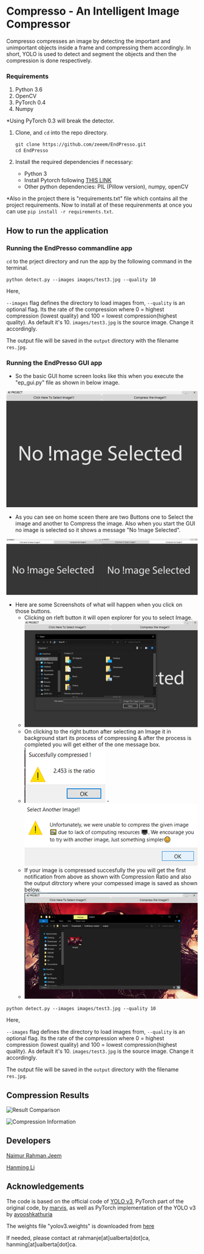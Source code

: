 # Compresso - An Intelligent Image Compressor

Compresso compresses an image by detecting the important and unimportant objects inside a frame and compressing them accordingly. In short, YOLO is used to detect and segment the objects and then the compression is done respectively. 

### Requirements
1. Python 3.6
2. OpenCV
3. PyTorch 0.4
4. Numpy

*Using PyTorch 0.3 will break the detector.


1. Clone, and `cd` into the repo directory. 
   ```Shell
   git clone https://github.com/zeeem/EndPresso.git
   cd EndPresso
   ```
2. Install the required dependencies if necessary:
   
   - Python 3
   - Install Pytorch following [THIS LINK](https://pytorch.org/get-started/locally/)
   - Other python dependencies: PIL (Pillow version), numpy, openCV

*Also in the project there is "requirements.txt" file which contains all the project requirements. Now to install at of these requirenments at once you can use `pip install -r requirements.txt`.


## How to run the application

### Running the EndPresso commandline app

`cd` to the prject directory and run the app by the following command in the terminal.

```
python detect.py --images images/test3.jpg --quality 10
```

Here,

`--images` flag defines the directory to load images from, 
`--quality` is an optional flag. Its the rate of the compression where 0 = highest compression (lowest quality) and 100 = lowest compression(highest quality). As default it's 10.
`images/test3.jpg` is the source image. Change it accordingly. 

The output file will be saved in the `output` directory with the filename `res.jpg`.

### Running the EndPresso GUI app

- So the basic GUI home screen looks like this when you execute the "ep_gui.py" file as shown in below image.

![Homescreen](https://github.com/rutvikraj/Image-Compressor/blob/main/gui_images/main_screen.png)

- As you can see on home sceen there are two Buttons one to Select the image and another to Compress the image. Also when you start the GUI no image is selected so it shows a message "No !mage Selected".

![Buttons](https://github.com/rutvikraj/Image-Compressor/blob/main/gui_images/Buttons.png)

- Here are some Screenshots of what will happen when you click on those buttons.
   - Clicking on rleft button it will open explorer for you to select Image.
   - ![Button !](https://github.com/rutvikraj/Image-Compressor/blob/main/gui_images/B1_pressed.png)
   - On clicking to the right button after selecting an Image it in background start its process of compressing & after the process is completed you will get either of the one message box.
   -  ![Notification](https://github.com/rutvikraj/Image-Compressor/blob/main/gui_images/notifi.png) - ![Notification](https://github.com/rutvikraj/Image-Compressor/blob/main/gui_images/notify.png)
   - If your image is compressed succesfully the you will get the first notification from above as shown with Compression Ratio and also the output ditrctory where your compessed image is saved as shown below.
   - ![Notification](https://github.com/rutvikraj/Image-Compressor/blob/main/gui_images/uotput.png) 

```
python detect.py --images images/test3.jpg --quality 10
```

Here,

`--images` flag defines the directory to load images from, 
`--quality` is an optional flag. Its the rate of the compression where 0 = highest compression (lowest quality) and 100 = lowest compression(highest quality). As default it's 10.
`images/test3.jpg` is the source image. Change it accordingly. 

The output file will be saved in the `output` directory with the filename `res.jpg`.



## Compression Results

![Result Comparison](https://github.com/zeeem/EndPresso/blob/master/temp/res_comparison.png)

![Compression Information](https://github.com/zeeem/EndPresso/blob/master/temp/res_compression_info.png)



## Developers
[Naimur Rahman Jeem](https://www.linkedin.com/in/zeeem/)

[Hanming Li](https://www.linkedin.com/in/hanming-li-306b11199/)

## Acknowledgements
The code is based on the official code of [YOLO v3](https://github.com/pjreddie/darknet), PyTorch part of the original code, by [marvis](https://github.com/marvis/pytorch-yolo2), as well as PyTorch implementation of the YOLO v3 by [ayooshkathuria](https://github.com/ayooshkathuria/pytorch-yolo-v3)

The weights file "yolov3.weights" is downloaded from [here](https://pjreddie.com/media/files/yolov3.weights)


If needed, please contact at rahmanje[at]ualberta[dot]ca, hanming[at]ualberta[dot]ca.
